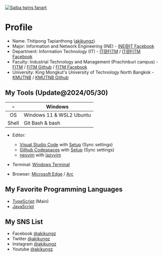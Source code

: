 [![Saiba twins fanart](images/103424174_p0.png "")](https://www.pixiv.net/en/artworks/103424174)

# Profile

- Name: Thitipong Tapianthong ([akikungz](https://github.com/akikungz))
- Major: Information and Network Engineering (INE) - [INE@IT Facebook](https://www.facebook.com/INEKMUTNB)
- Department: Information Technology (IT) - [IT@FITM](https://sites.google.com/fitm.kmutnb.ac.th/fitmit) / [IT@FITM Facebook](https://facebook.com/IT.KMUTNB)
- Faculty: Industrial Technology and Management (Prachinburi campus) - [FITM](https://www.fitm.kmutnb.ac.th/) / [FITM Github](https://github.com/fitm-kmutnb) / [FITM Facebook](https://facebook.com/FITM.KMUTNB)
- University: King Mongkut's University of Technology North Bangkok - [KMUTNB](https://www.kmutnb.ac.th/) / [KMUTNB Github](https://github.com/enterprises/king-mongkuts-university)

## My Tools (Update@2024/05/30)

|-|Windows|
|:---:|---|
|OS|Windows 11 & WSL2 Ubuntu|
|Shell|Git Bash & bash|

- Editor:
  - [Visual Studio Code](https://code.visualstudio.com) with [Setup](https://gist.github.com/akikungz/15f63e658bf829607a09544de56a16c8) (Sync settings)
  - [Github Codespaces](https://github.com/features/codespaces) with [Setup](https://gist.github.com/akikungz/15f63e658bf829607a09544de56a16c8) (Sync settings)
  - [neovim](https://neovim.io/) with [lazyvim](https://www.lazyvim.org/)

- Terminal: [Windows Terminal](https://www.microsoft.com/en-us/p/windows-terminal/9n0dx20hk701)

- Browser: [Microsoft Edge](https://www.microsoft.com/en-us/edge) / [Arc](https://arc.net)

## My Favorite Programming Languages

- [TypeScript](https://www.typescriptlang.org/) (Main)
- [JavaScript](https://developer.mozilla.org/en-US/docs/Web/JavaScript)

## My SNS List

- Facebook [@akikungz](https://facebook.com/akikungz)
- Twitter [@akikungz](https://twitter.com/akikungz)
- Instagram [@akikungz](https://instagram.com/akikungz)
- Youtube [@akikungz](https://youtube.com/@akikungz)
